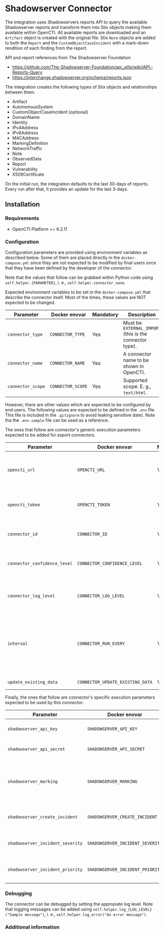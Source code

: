 # Shadowserver Connector

The integration uses Shadowservers reports API to query the available Shadowserver reports and transform them into Stix objects making them available within OpenCTI. All available reports are downloaded and an `Artifact` object is created with the original file. Stix `Note` objects are added to both the `Report` and the `CustomObjectCaseIncident` with a mark-down rendition of each finding from the report.

API and report references from The Shadowserver Foundation
 - https://github.com/The-Shadowserver-Foundation/api_utils/wiki/API:-Reports-Query
 - https://interchange.shadowserver.org/schema/reports.json

 The integration creates the following types of Stix objects and relationships between them.
 - Artifact
 - AutonomousSystem
 - CustomObjectCaseIncident (optional)
 - DomainName
 - Identity
 - IPv4Address
 - IPv6Address
 - MACAddress
 - MarkingDefinition
 - NetworkTraffic
 - Note
 - ObservedData
 - Report
 - Vulnerability
 - X509Certificate

On the initial run, the integration defaults to the last 30-days of reports. Every run after that, it provides an update for the last 3-days. 

## Installation

### Requirements

- OpenCTI Platform >= 6.2.11

### Configuration

Configuration parameters are provided using environment variables as described below.
Some of them are placed directly in the `docker-compose.yml` since they are not expected to be modified by final users once that they have been defined by the developer of the connector.

Note that the values that follow can be grabbed within Python code using `self.helper.{PARAMETER}`, i. e., `self.helper.connector_nane`.

Expected environment variables to be set in the  `docker-compose.yml` that describe the connector itself.
Most of the times, these values are NOT expected to be changed.

| Parameter                            | Docker envvar                       | Mandatory    | Description                                                                                                                                                |
| ------------------------------------ | ----------------------------------- | ------------ | ---------------------------------------------------------------------------------------------------------------------------------------------------------- |
| `connector_type`                     | `CONNECTOR_TYPE`                    | Yes          | Must be `EXTERNAL_IMPORT` (this is the connector type).                                                                                                    |
| `connector_name`                     | `CONNECTOR_NAME`                    | Yes          | A connector name to be shown in OpenCTI.                                                                                                                   |
| `connector_scope`                    | `CONNECTOR_SCOPE`                   | Yes          | Supported scope. E. g., `text/html`.                                                                                                                       |

However, there are other values which are expected to be configured by end users.
The following values are expected to be defined in the `.env` file.
This file is included in the `.gitignore` to avoid leaking sensitive date). 
Note tha the `.env.sample` file can be used as a reference.

The ones that follow are connector's generic execution parameters expected to be added for export connectors.

| Parameter                            | Docker envvar                       | Mandatory    | Description                                                                                                                                                |
| ------------------------------------ | ----------------------------------- | ------------ | ---------------------------------------------------------------------------------------------------------------------------------------------------------- |
| `opencti_url`                        | `OPENCTI_URL`                       | Yes          | The URL of the OpenCTI platform. Note that final `/` should be avoided. Example value: `http://opencti:8080`                                               |
| `opencti_token`                      | `OPENCTI_TOKEN`                     | Yes          | The default admin token configured in the OpenCTI platform parameters file.                                                                                |
| `connector_id`                       | `CONNECTOR_ID`                      | Yes          | A valid arbitrary `UUIDv4` that must be unique for this connector.                                                                                         |
| `connector_confidence_level`         | `CONNECTOR_CONFIDENCE_LEVEL`        | Yes          | The default confidence level for created sightings (a number between 1 and 4).                                                                             |
| `connector_log_level`                | `CONNECTOR_LOG_LEVEL`               | Yes          | The log level for this connector, could be `debug`, `info`, `warn` or `error` (less verbose).                                                              |
| `interval`                           | `CONNECTOR_RUN_EVERY`               | Yes          | The time unit is represented by a single character at the end of the string: d for days, h for hours, m for minutes, and s for seconds. e.g., 30s is 30 seconds. 1d is 1 day.                                                                                  |
| `update_existing_data`               | `CONNECTOR_UPDATE_EXISTING_DATA`    | Yes          | Whether to update known existing data.                                                                                                                     |


Finally, the ones that follow are connector's specific execution parameters expected to be used by this connector.

| Parameter                            | Docker envvar                       | Mandatory    | Description                                                                                                                                                |
| ------------------------------------ | ----------------------------------- | ------------ | ---------------------------------------------------------------------------------------------------------------------------------------------------------- |
| `shadowserver_api_key`               | `SHADOWSERVER_API_KEY`              | Yes          | The API key for Shadowserver.                                                                                                                              |
| `shadowserver_api_secret`            | `SHADOWSERVER_API_SECRET`           | Yes          | The API secret for Shadowserver.                                                                                                                           |
| `shadowserver_marking`               | `SHADOWSERVER_MARKING`              | Yes          | The marking for the data, e.g., `TLP:CLEAR`, `TLP:GREEN`, `TLP:AMBER`, `TLP:RED`.                                                                                                               |
| `shadowserver_create_incident`       | `SHADOWSERVER_CREATE_INCIDENT`      | Yes          | Whether to create an incident (`true` or `false`).                                                                                                         |
| `shadowserver_incident_severity`     | `SHADOWSERVER_INCIDENT_SEVERITY`    | Yes          | The severity of the incident, e.g., `low` (Default: `low`).                                                                                                                 |
| `shadowserver_incident_priority`     | `SHADOWSERVER_INCIDENT_PRIORITY`    | Yes          | The priority of the incident, e.g., `P4` (Default: `P4`).   

### Debugging ###

The connector can be debugged by setting the appropiate log level.
Note that logging messages can be added using `self.helper.log_{LOG_LEVEL}("Sample message")`, i. e., `self.helper.log_error("An error message")`.

<!-- Any additional information to help future users debug and report detailed issues concerning this connector -->

### Additional information

<!--
Any additional information about this connector
* What information is ingested/updated/changed
* What should the user take into account when using this connector
* ...
-->